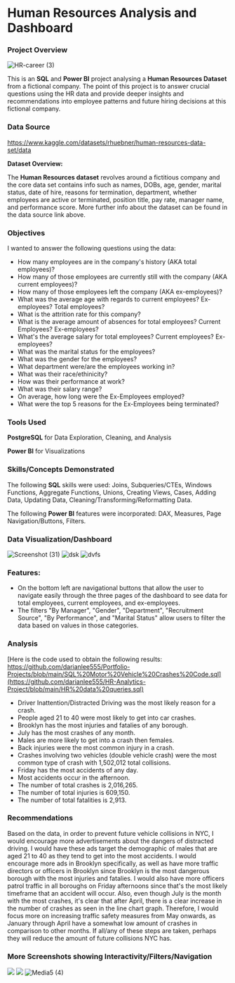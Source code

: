 # Human Resources Analysis and Dashboard

### Project Overview

![HR-career (3)](https://github.com/darianlee555/HR-Analytics-Project/assets/145151765/4c117f80-6f6e-40c4-839b-3d5da962449d)

This is an **SQL** and **Power BI** project analysing a **Human Resources Dataset** from a fictional company. The point of this project is to answer crucial questions using the HR data and provide deeper insights and recommendations into employee patterns and future hiring decisions at this fictional company. 

### Data Source

https://www.kaggle.com/datasets/rhuebner/human-resources-data-set/data

**Dataset Overview:**

The **Human Resources dataset** revolves around a fictitious company and the core data set contains info such as names, DOBs, age, gender, marital status, date of hire, reasons for termination, department, whether employees are active or terminated, position title, pay rate, manager name, and performance score.
More further info about the dataset can be found in the data source link above.

### Objectives

I wanted to answer the following questions using the data:

* How many employees are in the company's history (AKA total employees)?
* How many of those employees are currently still with the company (AKA current employees)?
* How many of those employees left the company (AKA ex-employees)?
* What was the average age with regards to current employees? Ex-employees? Total employees?
* What is the attrition rate for this company?
* What is the average amount of absences for total employees? Current Employees? Ex-employees?
* What's the average salary for total employees? Current employees? Ex-employees?
* What was the marital status for the employees?
* What was the gender for the employees?
* What department were/are the employees working in?
* What was their race/ethinicity?
* How was their performance at work?
* What was their salary range?
* On average, how long were the Ex-Employees employed?
* What were the top 5 reasons for the Ex-Employees being terminated?

### Tools Used

**PostgreSQL** for Data Exploration, Cleaning, and Analysis

**Power BI** for Visualizations

### Skills/Concepts Demonstrated

The following **SQL** skills were used: Joins, Subqueries/CTEs, Windows Functions, Aggregate Functions, Unions, Creating Views, Cases, Adding Data, Updating Data, 
Cleaning/Transforming/Reformatting Data.

The following **Power BI** features were incorporated: DAX, Measures, Page Navigation/Buttons, Filters.

### Data Visualization/Dashboard

![Screenshot (31)](https://github.com/darianlee555/HR-Analytics-Project/assets/145151765/abd79e6d-9a61-49d5-a229-a1d4d497a2c5)
![dsk](https://github.com/darianlee555/HR-Analytics-Project/assets/145151765/8ad665df-7c34-4501-a50c-d58922e9d7d7)
![dvfs](https://github.com/darianlee555/HR-Analytics-Project/assets/145151765/dca3ca20-d72e-40e5-884c-6081a9f34080)


### Features:
- On the bottom left are navigational buttons that allow the user to navigate easily through the three pages of the dashboard to see data for total employees, current employees, and ex-employees.
- The filters "By Manager", "Gender", "Department", "Recruitment Source", "By Performance", and "Marital Status" allow users to filter the data based on values in those categories.

### Analysis
[Here is the code used to obtain the following results: https://github.com/darianlee555/Portfolio-Projects/blob/main/SQL%20Motor%20Vehicle%20Crashes%20Code.sql](https://github.com/darianlee555/HR-Analytics-Project/blob/main/HR%20data%20queries.sql)
- Driver Inattention/Distracted Driving was the most likely reason for a crash.
- People aged 21 to 40 were most likely to get into car crashes.
- Brooklyn has the most injuries and fatalies of any borough.
- July has the most crashes of any month.
- Males are more likely to get into a crash then females.
- Back injuries were the most common injury in a crash.
- Crashes involving two vehicles (double vehicle crash) were the most common type of crash with 1,502,012 total collisions.
- Friday has the most accidents of any day.
- Most accidents occur in the afternoon.
- The number of total crashes is 2,016,265.
- The number of total injuries is 609,150.
- The number of total fatalities is 2,913.

### Recommendations
Based on the data, in order to prevent future vehicle collisions in NYC, I would encourage more advertisements about the dangers of distracted driving. I would have these ads target the demographic of males that are aged 21 to 40 as they tend to get into the most accidents. I would encourage more ads in Brooklyn specifically, as well as have more traffic directors or officers in Brooklyn since Brooklyn is the most dangerous borough with the most injuries and fatalies. I would also have more officers patrol traffic in all boroughs on Friday afternoons since that's the most likely timeframe that an accident will occur. Also, even though July is the month with the most crashes, it's clear that after April, there is a clear increase in the number of crashes as seen in the line chart graph. Therefore, I would focus more on increasing traffic safety measures from May onwards, as January through April have a somewhat low amount of crashes in comparison to other months. If all/any of these steps are taken, perhaps they will reduce the amount of future collisions NYC has. 

### More Screenshots showing Interactivity/Filters/Navigation
![](Media3.gif)
![](Media4.gif)
![Media5 (4)](https://github.com/darianlee555/Portfolio-Projects/assets/145151765/c724bed6-9265-4e71-9f03-65f8764e4f46)
